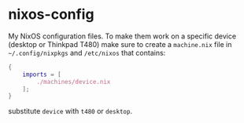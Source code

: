 # nixos-config
My NixOS configuration files. To make them work on a specific device (desktop
or Thinkpad T480) make sure to create a `machine.nix` file in
`~/.config/nixpkgs` and `/etc/nixos` that contains:
```nix
{
    imports = [
        ./machines/device.nix
    ];
}
```
substitute `device` with `t480` or `desktop`.
